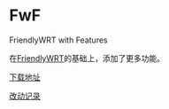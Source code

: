 # FwF

FriendlyWRT with Features

在[FriendlyWRT](../FriendlyWRT)的基础上，添加了更多功能。

[下载地址](https://github.com/songchenwen/nanopi-r2s/releases/download/FwF-2020-06-01-7707052/FwF-2020-06-01-7707052-ROM.zip)

[改动记录](CHANGELOG.md)
